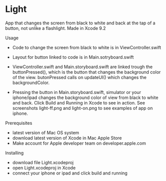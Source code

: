 # Light

App that changes the screen from black to white and back at the tap of a button, not unlike a flashlight. 
Made in Xcode 9.2 

Usage
- Code to change the screen from black to white is in ViewController.swift
- Layout for button linked to code is in Main.sotryboard.swift

- ViewController.swift and Main.storyboard.swift are linked trough the buttonPressed(), which is the button
that changes the background color of the view. butonPressed calls on updateUI() which changes the backgroundColor.

- Pressing the button in Main.storyboard.swift, simulator or your iphone/ipad changes the background color of view 
from black to white and back. Click Build and Running in Xcode to see in action. 
See screenshots light-ff.png and light-on.png to see examples of app on iphone. 

Prerequisites
- latest version of Mac OS system 
- download latest version of Xcode in Mac Apple Store
- Make account for Apple developer team on developer.apple.com

Installing
- download file Light.xcodeproj
- open Light.xcodeproj in Xcode 
- connect your iphone or ipad and click build and running 
